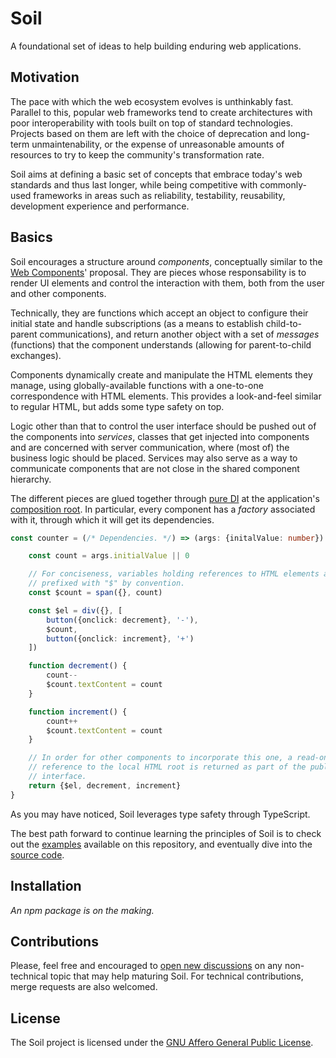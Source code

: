 # Soil

A foundational set of ideas to help building enduring web applications.

## Motivation
The pace with which the web ecosystem evolves is unthinkably fast. Parallel to
this, popular web frameworks tend to create architectures with poor
interoperability with tools built on top of standard technologies. Projects
based on them are left with the choice of deprecation and long-term
unmaintenability, or the expense of unreasonable amounts of resources to try to
keep the community's transformation rate.

Soil aims at defining a basic set of concepts that embrace today's web standards
and thus last longer, while being competitive with commonly-used frameworks in
areas such as reliability, testability, reusability, development experience and
performance.

## Basics
Soil encourages a structure around *components*, conceptually similar to the
[Web Components](https://developer.mozilla.org/en-US/docs/Web/Web_Components)'
proposal. They are pieces whose responsability is to render UI elements and
control the interaction with them, both from the user and other components.

Technically, they are functions which accept an object to configure their
initial state and handle subscriptions (as a means to establish child-to-parent
communications), and return another object with a set of *messages* (functions)
that the component understands (allowing for parent-to-child exchanges).

Components dynamically create and manipulate the HTML elements they manage,
using globally-available functions with a one-to-one correspondence with HTML
elements. This provides a look-and-feel similar to regular HTML, but adds some
type safety on top.

Logic other than that to control the user interface should be pushed out of the
components into *services*, classes that get injected into components and are
concerned with server communication, where (most of) the business logic should
be placed. Services may also serve as a way to communicate components that are
not close in the shared component hierarchy.

The different pieces are glued together through [pure DI](http://blog.ploeh.dk/2014/06/10/pure-di/)
at the application's [composition root](http://blog.ploeh.dk/2011/07/28/CompositionRoot/).
In particular, every component has a *factory* associated with it, through which
it will get its dependencies.

```typescript
const counter = (/* Dependencies. */) => (args: {initalValue: number}) {

    const count = args.initialValue || 0

    // For conciseness, variables holding references to HTML elements are
    // prefixed with "$" by convention.
    const $count = span({}, count)

    const $el = div({}, [
        button({onclick: decrement}, '-'),
        $count,
        button({onclick: increment}, '+')
    ])

    function decrement() {
        count--
        $count.textContent = count
    }

    function increment() {
        count++
        $count.textContent = count
    }

    // In order for other components to incorporate this one, a read-only
    // reference to the local HTML root is returned as part of the public
    // interface.
    return {$el, decrement, increment}
}
```

As you may have noticed, Soil leverages type safety through TypeScript.

The best path forward to continue learning the principles of Soil is to check
out the [examples](https://github.com/inad9300/Soil/tree/master/examples/)
available on this repository, and eventually dive into the [source code](https://github.com/inad9300/Soil/tree/master/src).

## Installation
*An npm package is on the making.*

## Contributions
Please, feel free and encouraged to [open new discussions](https://github.com/inad9300/Soil/issues)
on any non-technical topic that may help maturing Soil. For technical
contributions, merge requests are also welcomed.

## License
The Soil project is licensed under the [GNU Affero General Public License](https://github.com/inad9300/Soil/blob/master/LICENSE).